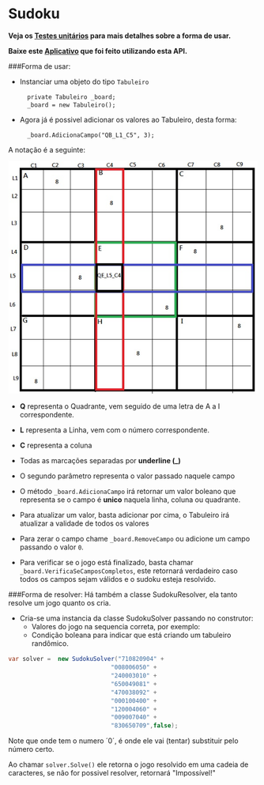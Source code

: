 Sudoku
============
**Veja os [Testes unitários](https://github.com/AnisanWesley/anisan-games/tree/master/Sudoku/Test) para mais detalhes sobre a forma de usar.**

**Baixe este [Aplicativo](https://github.com/AnisanWesley/anisan-games/tree/master/Sudoku/Sample) que foi feito utilizando esta API.**

###Forma de usar:

* Instanciar uma objeto do tipo `Tabuleiro`

        private Tabuleiro _board;
        _board = new Tabuleiro();

* Agora já é possivel adicionar os valores ao Tabuleiro, desta forma:

        _board.AdicionaCampo("QB_L1_C5", 3);  

A notação é a seguinte:

![Mapa de campos](https://raw.githubusercontent.com/AnisanWesley/anisan-games/master/res/sudoku.jpg)
* **Q** representa o Quadrante, vem seguido de uma letra de A a I correspondente.
* **L** representa a Linha, vem com o número correspondente.
* **C** representa a coluna
* Todas as marcações separadas por **underline (_)**
* O segundo parâmetro representa o valor passado naquele campo
 
* O método `_board.AdicionaCampo` irá retornar um valor boleano que representa se o campo é **unico** naquela linha, coluna ou quadrante.
* Para atualizar um valor, basta adicionar por cima, o Tabuleiro irá atualizar a validade de todos os valores
* Para zerar o campo chame `_board.RemoveCampo` ou adicione um campo passando o valor `0`.
* Para verificar se o jogo está finalizado, basta chamar `_board.VerificaSeCamposCompletos`, este retornará verdadeiro caso todos os campos sejam válidos e o sudoku esteja resolvido.
 
###Forma de resolver:
Há também a classe SudokuResolver, ela tanto resolve um jogo quanto os cria.

* Cria-se uma instancia da classe SudokuSolver passando no construtor:
  * Valores do jogo na sequencia correta, por exemplo:
  * Condição boleana para indicar que está criando um tabuleiro randômico.
  
````csharp
var solver =  new SudokuSolver("710820904" +
                             "008006050" +
                             "240003010" +
                             "650049081" +
                             "470038092" +
                             "000100400" +
                             "120004060" +
                             "009007040" +
                             "830650709",false);
````
Note que onde tem o numero ´0´, é onde ele vai (tentar) substituir pelo número certo.

Ao chamar `solver.Solve()` ele retorna o jogo resolvido em uma cadeia de caracteres, se não for possivel resolver, retornará  "Impossível!"
